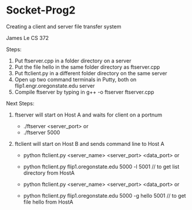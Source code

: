 # Socket-Prog2
Creating a client and server file transfer system


James Le
CS 372

Steps:
1. Put ftserver.cpp in a folder directory on a server
2. Put the file hello in the same folder directory as ftserver.cpp
3. Put ftclient.py in a different folder directory on the same server
4. Open up two command terminals in Putty, both on flip1.engr.oregonstate.edu server
5. Compile ftserver by typing in g++ -o ftserver ftserver.cpp


Next Steps:
1. ftserver will start on Host A and waits for client on a portnum
	- ./ftserver <server_port> or 
	- ./ftserver 5000

2. ftclient will start on Host B and sends command line to Host A
	- python ftclient.py <server_name> <server_port> <command> <data_port> or
	- python ftclient.py flip1.oregonstate.edu 5000 -l 5001  // to get list directory from HostA

	- python ftclient.py <server_name> <server_port> <command> <filename> <data_port> or
	- python ftclient.py flip1.oregonstate.edu 5000 -g hello 5001  // to get file hello from HostA
